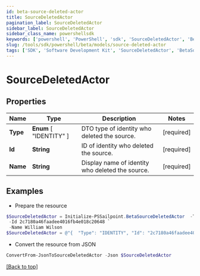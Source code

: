 ```yaml
---
id: beta-source-deleted-actor
title: SourceDeletedActor
pagination_label: SourceDeletedActor
sidebar_label: SourceDeletedActor
sidebar_class_name: powershellsdk
keywords: ['powershell', 'PowerShell', 'sdk', 'SourceDeletedActor', 'BetaSourceDeletedActor'] 
slug: /tools/sdk/powershell/beta/models/source-deleted-actor
tags: ['SDK', 'Software Development Kit', 'SourceDeletedActor', 'BetaSourceDeletedActor']
---
```



# SourceDeletedActor

## Properties

Name | Type | Description | Notes
------------ | ------------- | ------------- | -------------
**Type** |  **Enum** [  "IDENTITY" ] | DTO type of identity who deleted the source. | [required]
**Id** | **String** | ID of identity who deleted the source. | [required]
**Name** | **String** | Display name of identity who deleted the source. | [required]

## Examples

- Prepare the resource
```powershell
$SourceDeletedActor = Initialize-PSSailpoint.BetaSourceDeletedActor  -Type IDENTITY `
 -Id 2c7180a46faadee4016fb4e018c20648 `
 -Name William Wilson
$SourceDeletedActor = @"{  "Type": "IDENTITY", "Id": "2c7180a46faadee4016fb4e018c20648", "Name": "William Wilson" }"@
```

- Convert the resource from JSON
```powershell
ConvertFrom-JsonToSourceDeletedActor -Json $SourceDeletedActor
```


[[Back to top]](#) 

